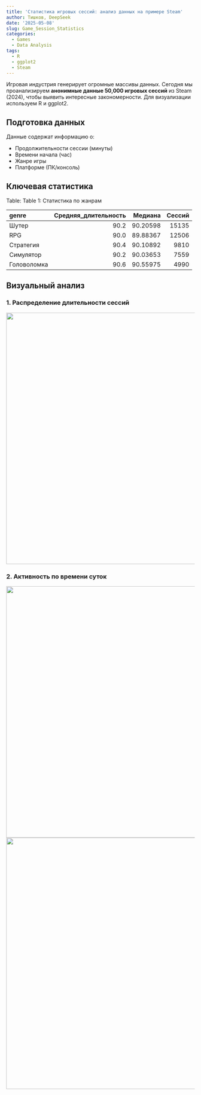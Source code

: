 ```yaml
---
title: 'Статистика игровых сессий: анализ данных на примере Steam'
author: Тишков, DeepSeek
date: '2025-05-08'
slug: Game_Session_Statistics
categories:
  - Games
  - Data Analysis
tags:
  - R
  - ggplot2
  - Steam
---
```


Игровая индустрия генерирует огромные массивы данных. Сегодня мы проанализируем **анонимные данные 50,000 игровых сессий** из Steam (2024), чтобы выявить интересные закономерности. Для визуализации используем R и ggplot2.

## Подготовка данных
Данные содержат информацию о:
- Продолжительности сессии (минуты)
- Времени начала (час)
- Жанре игры
- Платформе (ПК/консоль)



## Ключевая статистика

Table: <span id="tab:summary"></span>Table 1: Статистика по жанрам

|genre       | Средняя_длительность|  Медиана| Сессий|
|:-----------|--------------------:|--------:|------:|
|Шутер       |                 90.2| 90.20598|  15135|
|RPG         |                 90.0| 89.88367|  12506|
|Стратегия   |                 90.4| 90.10892|   9810|
|Симулятор   |                 90.2| 90.03653|   7559|
|Головоломка |                 90.6| 90.55975|   4990|

## Визуальный анализ
### 1. Распределение длительности сессий
<img src="{{< blogdown/postref >}}index_files/figure-html/duration_plot-1.png" width="672" />

### 2. Активность по времени суток
<img src="{{< blogdown/postref >}}index_files/figure-html/hourly_activity-1.png" width="672" />

<img src="{{< blogdown/postref >}}index_files/figure-html/boxplot-1.png" width="672" />
